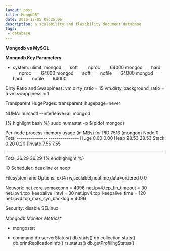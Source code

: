 ```yaml
---
layout: post
title: MongoDB"
date: 2016-12-05 09:25:06
description: a scalability and flexibility document database
tags: 
 - database
---
```


**Mongodb vs MySQL**

**Mongodb Key Parameters**
 - system:
ulimit:
mongod       soft        nproc        64000
mongod       hard        nproc        64000
mongod       soft        nofile       64000
mongod       hard        nofile       64000

Dirty Ratio and Swappiness:
vm.dirty_ratio = 15
vm.dirty_background_ratio = 5
vm.swappiness = 1

Transparent HugePages:
transparent_hugepage=never

NUMA:
numactl --interleave=all mongod <options here>

{% highlight bash %}
sudo numastat -p $(pidof mongod)
 
Per-node process memory usage (in MBs) for PID 7516 (mongod)
                           Node 0           Total
                  --------------- ---------------
Huge                         0.00            0.00
Heap                        28.53           28.53
Stack                        0.20            0.20
Private                      7.55            7.55
----------------  --------------- ---------------
Total                       36.29           36.29
{% endhighlight %}

IO Scheduler:
deadline or noop

Filesystem and Options:
ext4 rw,seclabel,noatime,data=ordered 0 0

Network:
net.core.somaxconn = 4096
net.ipv4.tcp_fin_timeout = 30
net.ipv4.tcp_keepalive_intvl = 30
net.ipv4.tcp_keepalive_time = 120
net.ipv4.tcp_max_syn_backlog = 4096

Security:
disable SELinux

*Mongodb Monitor Metrics**

 - mongostat

 - command
db.serverStatus()
db.stats()
db.collection.stats()
db.printReplicationInfo()
rs.status()
db.getProfilingStatus()


